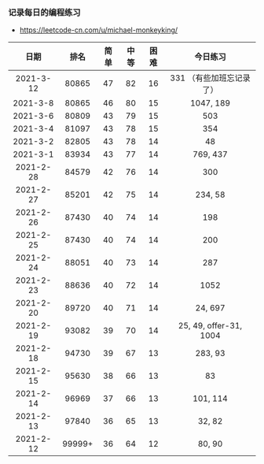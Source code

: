 ### 记录每日的编程练习
- https://leetcode-cn.com/u/michael-monkeyking/

| 日期 | 排名 | 简单 | 中等 | 困难 | 今日练习 |
| :----: | :----: | :----: | :----: | :----: | :----: |
| 2021-3-12 | 80865 | 47 | 82 | 16 | 331 （有些加班忘记录了） |
| 2021-3-8 | 80865 | 46 | 80 | 15 | 1047, 189 |
| 2021-3-6 | 80809 | 43 | 79 | 15 | 503 |
| 2021-3-4 | 81097 | 43 | 78 | 15 | 354 |
| 2021-3-2 | 82805 | 43 | 78 | 14 | 48 |
| 2021-3-1 | 83934 | 43 | 77 | 14 | 769, 437 |
| 2021-2-28 | 84579 | 42 | 76 | 14 | 300 |
| 2021-2-27 | 85201 | 42 | 75 | 14 | 234, 58 |
| 2021-2-26 | 87430 | 40 | 74 | 14 | 198 |
| 2021-2-25 | 87430 | 40 | 74 | 14 | 200 |
| 2021-2-24 | 88051 | 40 | 73 | 14 | 287 |
| 2021-2-23 | 88636 | 40 | 72 | 14 | 1052 |
| 2021-2-20 | 89720 | 40 | 71 | 14 | 24, 697 |
| 2021-2-19 | 93082 | 39 | 70 | 14 | 25, 49, offer-31, 1004 |
| 2021-2-18 | 94730 | 39 | 67 | 13 | 283, 93 |
| 2021-2-15 | 95630 | 38 | 66 | 13 | 83 |
| 2021-2-14 | 96969 | 37 | 66 | 13 | 101, 114 |
| 2021-2-13 | 97840 | 36 | 65 | 13 | 32, 82 |
| 2021-2-12 | 99999+ | 36 | 64 | 12 | 80, 90 |